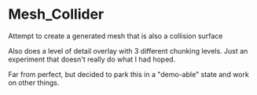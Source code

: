 # Mesh_Collider
Attempt to create a generated mesh that is also a collision surface

Also does a level of detail overlay with 3 different chunking levels.
Just an experiment that doesn't really do what I had hoped.

Far from perfect, but decided to park this in a "demo-able" state and work on other things.